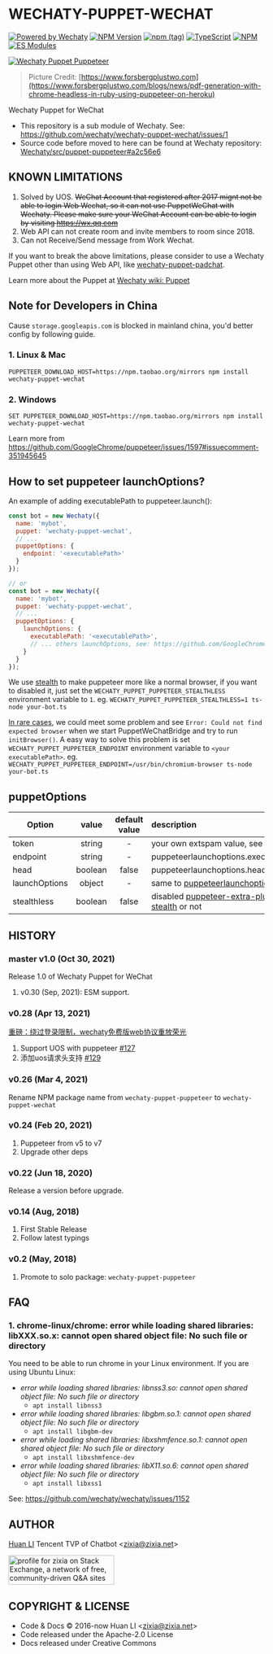 # WECHATY-PUPPET-WECHAT

[![Powered by Wechaty](https://img.shields.io/badge/Powered%20By-Wechaty-blue.svg)](https://github.com/wechaty/wechaty)
[![NPM Version](https://badge.fury.io/js/wechaty-puppet-wechat.svg)](https://badge.fury.io/js/wechaty-puppet-wechat)
[![npm (tag)](https://img.shields.io/npm/v/wechaty-puppet-wechat/next.svg)](https://www.npmjs.com/package/wechaty-puppet-wechat?activeTab=versions)
[![TypeScript](https://img.shields.io/badge/%3C%2F%3E-TypeScript-blue.svg)](https://www.typescriptlang.org/)
[![NPM](https://github.com/wechaty/wechaty-puppet-wechat/workflows/NPM/badge.svg)](https://github.com/wechaty/wechaty-puppet-wechat/actions?query=workflow%3ANPM)
[![ES Modules](https://img.shields.io/badge/ES-Modules-brightgreen)](https://github.com/Chatie/tsconfig/issues/16)

[![Wechaty Puppet Puppeteer](docs/images/wechaty-puppet-wechat.png)](https://github.com/wechaty/wechaty-puppet-wechat)

> Picture Credit: [https://www.forsbergplustwo.com](https://www.forsbergplustwo.com/blogs/news/pdf-generation-with-chrome-headless-in-ruby-using-puppeteer-on-heroku)

Wechaty Puppet for WeChat

- This repository is a sub module of Wechaty. See: <https://github.com/wechaty/wechaty-puppet-wechat/issues/1>
- Source code before moved to here can be found at Wechaty repository: [Wechaty/src/puppet-puppeteer#a2c56e6](https://github.com/wechaty/wechaty/tree/a2c56e62642f9004243e3ad8e9c9d0b0dd1a4761/src/puppet-puppeteer)

## KNOWN LIMITATIONS

1. Solved by UOS. ~~WeChat Account that registered after 2017 mignt not be able to login Web Wechat, so it can not use PuppetWeChat with Wechaty. Please make sure your WeChat Account can be able to login by visiting <https://wx.qq.com>~~
1. Web API can not create room and invite members to room since 2018.
1. Can not Receive/Send message from Work Wechat.

If you want to break the above limitations, please consider to use a Wechaty Puppet other than using Web API, like [wechaty-puppet-padchat](https://github.com/lijiarui/wechaty-puppet-padchat).

Learn more about the Puppet at [Wechaty wiki: Puppet](https://github.com/wechaty/wechaty/wiki/Puppet)

## Note for Developers in China

Cause `storage.googleapis.com` is blocked in mainland china, you'd better config by following guide.

### 1. Linux & Mac

```shell
PUPPETEER_DOWNLOAD_HOST=https://npm.taobao.org/mirrors npm install wechaty-puppet-wechat
```

### 2. Windows

```shell
SET PUPPETEER_DOWNLOAD_HOST=https://npm.taobao.org/mirrors npm install wechaty-puppet-wechat
```

Learn more from <https://github.com/GoogleChrome/puppeteer/issues/1597#issuecomment-351945645>

## How to set puppeteer launchOptions?

An example of adding executablePath to puppeteer.launch():

```js
const bot = new Wechaty({
  name: 'mybot',
  puppet: 'wechaty-puppet-wechat',
  // ...
  puppetOptions: {
    endpoint: '<executablePath>'
  }
});

// or
const bot = new Wechaty({
  name: 'mybot',
  puppet: 'wechaty-puppet-wechat',
  // ...
  puppetOptions: {
    launchOptions: {
      executablePath: '<executablePath>',
      // ... others launchOptions, see: https://github.com/GoogleChrome/puppeteer/blob/v1.18.1/docs/api.md#puppeteerlaunchoptions
    }
  }
});
```

We use [stealth](https://www.npmjs.com/package/puppeteer-extra-plugin-stealth) to make puppeteer more like a normal browser, if you want to disabled it, just set the `WECHATY_PUPPET_PUPPETEER_STEALTHLESS` environment variable to `1`. eg. `WECHATY_PUPPET_PUPPETEER_STEALTHLESS=1 ts-node your-bot.ts`

[In rare cases](https://github.com/wechaty/matrix-appservice-wechaty/issues/78#issuecomment-882208894), we could meet some problem and see `Error: Could not find expected browser` when we start PuppetWeChatBridge and try to run `initBrowser()`. A easy way to solve this problem is set `WECHATY_PUPPET_PUPPETEER_ENDPOINT` environment variable to `<your executablePath>`. eg. `WECHATY_PUPPET_PUPPETEER_ENDPOINT=/usr/bin/chromium-browser ts-node your-bot.ts`

## puppetOptions

| Option        |  value  | default value | description                                                                                                                 |
| ------------- | :-----: | :-----------: | :-------------------------------------------------------------------------------------------------------------------------- |
| token         | string  |       -       | your own extspam value, see [#127](https://github.com/wechaty/wechaty-puppet-wechat/issues/127)                             |
| endpoint      | string  |       -       | puppeteerlaunchoptions.executablePath                                                                                       |
| head          | boolean |     false     | puppeteerlaunchoptions.headless                                                                                             |
| launchOptions | object  |       -       | same to [puppeteerlaunchoptions](https://github.com/GoogleChrome/puppeteer/blob/v1.18.1/docs/api.md#puppeteerlaunchoptions) |
| stealthless   | boolean |     false     | disabled [puppeteer-extra-plugin-stealth](https://www.npmjs.com/package/puppeteer-extra-plugin-stealth) or not              |

## HISTORY

### master v1.0 (Oct 30, 2021)

Release 1.0 of Wechaty Puppet for WeChat

1. v0.30 (Sep, 2021): ESM support.

### v0.28 (Apr 13, 2021)

[重磅：绕过登录限制，wechaty免费版web协议重放荣光](https://wechaty.js.org/2021/04/13/wechaty-uos-web/)

1. Support UOS with puppeteer [#127](https://github.com/wechaty/wechaty-puppet-wechat/issues/127)
1. 添加uos请求头支持 [#129](https://github.com/wechaty/wechaty-puppet-wechat/pull/129)

### v0.26 (Mar 4, 2021)

Rename NPM package name from `wechaty-puppet-puppeteer` to `wechaty-puppet-wechat`

### v0.24 (Feb 20, 2021)

1. Puppeteer from v5 to v7
1. Upgrade other deps

### v0.22 (Jun 18, 2020)

Release a version before upgrade.

### v0.14 (Aug, 2018)

1. First Stable Release
1. Follow latest typings

### v0.2 (May, 2018)

1. Promote to solo package: `wechaty-puppet-puppeteer`

## FAQ

### 1. chrome-linux/chrome: error while loading shared libraries: libXXX.so.x: cannot open shared object file: No such file or directory

You need to be able to run chrome in your Linux environment. If you are using Ubuntu Linux:

- _error while loading shared libraries: libnss3.so: cannot open shared object file: No such file or directory_
  - `apt install libnss3`
- _error while loading shared libraries: libgbm.so.1: cannot open shared object file: No such file or directory_
  - `apt install libgbm-dev`
- _error while loading shared libraries: libxshmfence.so.1: cannot open shared object file: No such file or directory_
  - `apt install libxshmfence-dev`
- _error while loading shared libraries: libX11.so.6: cannot open shared object file: No such file or directory_
  - `apt install libxss1`

See: <https://github.com/wechaty/wechaty/issues/1152>

## AUTHOR

[Huan LI](http://linkedin.com/in/zixia) Tencent TVP of Chatbot \<zixia@zixia.net\>

<!-- markdownlint-disable MD033 -->
<a href="https://stackexchange.com/users/265499">
  <img src="https://stackexchange.com/users/flair/265499.png" width="208" height="58" alt="profile for zixia on Stack Exchange, a network of free, community-driven Q&amp;A sites" title="profile for zixia on Stack Exchange, a network of free, community-driven Q&amp;A sites">
</a>

## COPYRIGHT & LICENSE

- Code & Docs © 2016-now Huan LI \<zixia@zixia.net\>
- Code released under the Apache-2.0 License
- Docs released under Creative Commons
